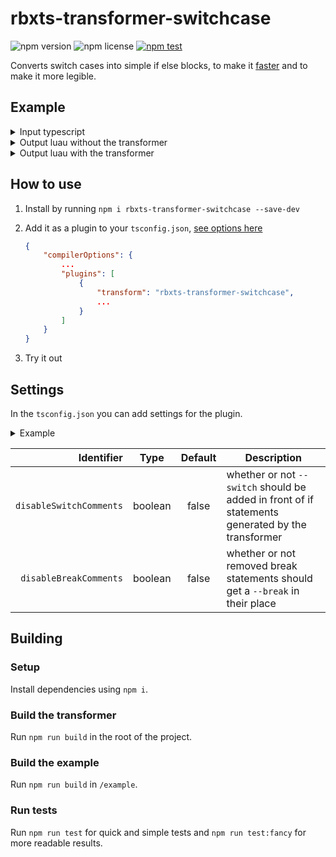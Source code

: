 # rbxts-transformer-switchcase
![npm version](https://img.shields.io/npm/v/rbxts-transformer-switchcase?label=npm) ![npm license](https://img.shields.io/npm/l/rbxts-transformer-switchcase) [![npm test](https://github.com/ketrab2004-Roblox/rbxts-transformer-simpleswitch/actions/workflows/test.yaml/badge.svg?branch=main&event=push)](https://github.com/ketrab2004-Roblox/rbxts-transformer-simpleswitch/actions/workflows/test.yaml)

Converts switch cases into simple if else blocks, to make it [faster](./speed_test/) and to make it more legible.

## Example
<details>
<summary>Input typescript</summary>

```ts
let a = 2

switch (a) {
    case 1:
        print("one");
        break;

    case 2:
        print("two");
        break;

    default:
        print("uhh what??");
        break;
}
```
</details>

<details>
<summary>Output luau without the transformer</summary>

```lua
local a = 2
repeat
    if a == 1 then
        print("one")
        break
    end
    if a == 2 then
        print("two")
        break
    end
    print("uhh what??")
    break
until true
```
</details>

<details>
<summary>Output luau with the transformer</summary>

```lua
local a = 2
-- switch
if a == 1 then
    print("one")
    -- break
elseif a == 2 then
    print("two")
    -- break
else
    print("uhh what??")
    -- break
end
```
</details>

## How to use
1. Install by running `npm i rbxts-transformer-switchcase --save-dev`
1. Add it as a plugin to your `tsconfig.json`, [see options here](#settings)

    ```json
    {
        "compilerOptions": {
            ...
            "plugins": [
                {
                    "transform": "rbxts-transformer-switchcase",
                    ...
                }
            ]
        }
    }
    ```
1. Try it out

## Settings
In the `tsconfig.json` you can add settings for the plugin.
<details>
<summary>Example</summary>

```json
{
    "compilerOptions": {
        ...
        "plugins": [
            {
                "transform": "rbxts-transformer-switchcase",
                "disableSwitchComments": false,
                "disableBreakComments": true
            }
        ]
    }
}
```
</details>

| Identifier | Type | Default | Description |
| -: | :-: | :-: | - |
| `disableSwitchComments` | boolean | false | whether or not `--switch` should be added in front of if statements generated by the transformer |
| `disableBreakComments` | boolean | false | whether or not removed break statements should get a `--break` in their place |

## Building
### Setup
Install dependencies using `npm i`.

### Build the transformer
Run `npm run build` in the root of the project.

### Build the example
Run `npm run build` in `/example`.

### Run tests
Run `npm run test` for quick and simple tests and `npm run test:fancy` for more readable results.
